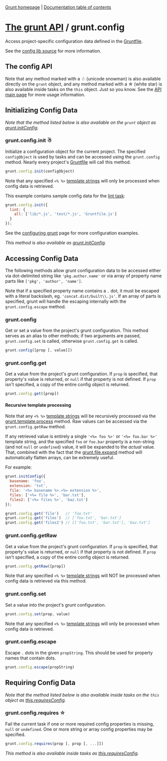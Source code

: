 [Grunt homepage](http://gruntjs.com/) | [Documentation table of contents](toc.md)

# [The grunt API](api.md) / grunt.config

Access project-specific configuration data defined in the [Gruntfile](getting_started.md).

See the [config lib source](../lib/grunt/config.js) for more information.

## The config API

Note that any method marked with a ☃ (unicode snowman) is also available directly on the `grunt` object, and any method marked with a ☆ (white star) is also available inside tasks on the `this` object. Just so you know. See the [API main page](api.md) for more usage information.

## Initializing Config Data
_Note that the method listed below is also available on the `grunt` object as [grunt.initConfig](api.md)._

### grunt.config.init ☃
Initialize a configuration object for the current project. The specified `configObject` is used by tasks and can be accessed using the `grunt.config` method. Nearly every project's [Gruntfile](getting_started.md) will call this method.

```javascript
grunt.config.init(configObject)
```

Note that any specified `<% %>` [template strings](api_template.md) will only be processed when config data is retrieved.

This example contains sample config data for the [lint task](task_lint.md):

```javascript
grunt.config.init({
  lint: {
    all: ['lib/*.js', 'test/*.js', 'Gruntfile.js']
  }
});
```

See the [configuring grunt](getting_started.md) page for more configuration examples.

_This method is also available as [grunt.initConfig](api.md)._


## Accessing Config Data
The following methods allow grunt configuration data to be accessed either via dot-delimited string like `'pkg.author.name'` or via array of property name parts like `['pkg', 'author', 'name']`.

Note that if a specified property name contains a `.` dot, it must be escaped with a literal backslash, eg. `'concat.dist/built\\.js'`. If an array of parts is specified, grunt will handle the escaping internally with the `grunt.config.escape` method.

### grunt.config
Get or set a value from the project's grunt configuration. This method serves as an alias to other methods; if two arguments are passed, `grunt.config.set` is called, otherwise `grunt.config.get` is called.

```javascript
grunt.config([prop [, value]])
```

### grunt.config.get
Get a value from the project's grunt configuration. If `prop` is specified, that property's value is returned, or `null` if that property is not defined. If `prop` isn't specified, a copy of the entire config object is returned.

```javascript
grunt.config.get([prop])
```

#### Recursive template processing
Note that any `<% %>` [template strings](api_template.md) will be recursively processed via the [grunt.template.process](api_template.md) method. Raw values can be accessed via the `grunt.config.getRaw` method.

If any retrieved value is entirely a single `'<%= foo %>'` or `'<%= foo.bar %>'` template string, and the specified `foo` or `foo.bar` property is a non-string (and not `null` or `undefined`) value, it will be expanded to the _actual_ value. That, combined with the fact that the [grunt.file.expand](api_file.md) method will automatically flatten arrays, can be extremely useful.

For example:

```javascript
grunt.initConfig({
  basename: 'foo',
  extension: 'txt',
  file: '<%= basename %>.<%= extension %>',
  files: ['<%= file %>', 'bar.txt'],
  files2: ['<%= files %>', 'baz.txt']
});

grunt.config.get('file')   // 'foo.txt'
grunt.config.get('files')  // ['foo.txt', 'bar.txt']
grunt.config.get('files2') // [['foo.txt', 'bar.txt'], 'baz.txt']
```

### grunt.config.getRaw
Get a value from the project's grunt configuration. If `prop` is specified, that property's value is returned, or `null` if that property is not defined. If `prop` isn't specified, a copy of the entire config object is returned.

```javascript
grunt.config.getRaw([prop])
```

Note that any specified `<% %>` [template strings](api_template.md) will NOT be processed when config data is retrieved via this method.

### grunt.config.set
Set a value into the project's grunt configuration.

```javascript
grunt.config.set(prop, value)
```

Note that any specified `<% %>` [template strings](api_template.md) will only be processed when config data is retrieved.

### grunt.config.escape
Escape `.` dots in the given `propString`. This should be used for property names that contain dots.

```javascript
grunt.config.escape(propString)
```

## Requiring Config Data
_Note that the method listed below is also available inside tasks on the `this` object as [this.requiresConfig](api.md)._

### grunt.config.requires ☆
Fail the current task if one or more required config properties is missing, `null` or `undefined`. One or more string or array config properties may be specified.

```javascript
grunt.config.requires(prop [, prop [, ...]])
```

_This method is also available inside tasks as [this.requiresConfig](api.md)._
